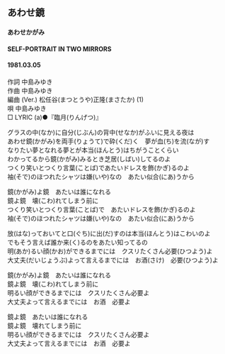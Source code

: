 ## あわせ鏡
#### あわせかがみ
#### SELF-PORTRAIT IN TWO MIRRORS
####  1981.03.05


作詞      中島みゆき  
作曲      中島みゆき  
編曲 (Ver.)   松任谷(まつとうや)正隆(まさたか) (1)  
唄         中島みゆき  
□ LYRIC (a)●『臨月(りんげつ)』   


グラスの中(なか)に自分(じぶん)の背中(せなか)がふいに見える夜は   
あわせ鏡(かがみ)を両手(りょうて)で砕(くだ)く　夢が血(ち)を流(なが)す   
なりたい夢となれる夢とが本当(ほんとう)はちがうことくらい   
わかってるから鏡(かがみ)みるとき芝居(しばい)してるのよ   
つくり笑いとつくり言葉(ことば)であたいドレスを飾(かぎ)るのよ   
袖(そで)のほつれたシャツは嫌(いや)なの　あたい似合(にあ)うから   
   
鏡(かがみ)よ鏡　あたいは誰になれる   
鏡よ鏡　壊(こわ)れてしまう前に   
つくり笑いとつくり言葉(ことば)で　あたいドレスを飾(かぎ)るのよ   
袖(そで)のほつれたシャツは嫌(いや)なの　あたい似合(にあ)うから   
   
放(はな)っておいてと口(ぐち)に出(だ)すのは本当(ほんとう)はこわいのよ   
でもそう言えば誰か来(く)るのをあたい知ってるの   
明(あか)るい顔(かお)ができるまでには　クスリたくさん必要(ひつよう)よ   
大丈夫(だいじょうぶ)よって言えるまでには　お酒(さけ)　必要(ひつよう)よ   
   
鏡(かがみ)よ鏡　あたいは誰になれる   
鏡よ鏡　壊(こわ)れてしまう前に   
明るい顔ができるまでには　クスリたくさん必要よ   
大丈夫よって言えるまでには　お酒　必要よ   
   
鏡よ鏡　あたいは誰になれる   
鏡よ鏡　壊れてしまう前に   
明るい顔ができるまでには　クスリたくさん必要よ   
大丈夫よって言えるまでには　お酒　必要よ   